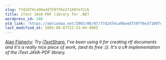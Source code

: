 ```yaml
---
slug: 77d2d74ca90a4d7597f6e371097ef2cb
title: iText JAVA-PDF library for .NET
wordpress_id: 240
old_link: 'https://adrianba.net/2003/08/07/77d2d74ca90a4d7597f6e371097ef2cb/'
last_modified_at: 2003-08-07T22:53:04.000Z
---
```


[
Alan Flaherty](http://discuss.develop.com/archives/wa.exe?A2=ind0308a&L=dotnet-web&T=0&F=&S=&P=7336): _Try
[iTextSharp](http://itextsharp.sourceforge.net), I've
been using it for creating rtf documents and it's a really nice
piece of work, (and its free :)). It's a c# implementation of the
iText JAVA-PDF library._
